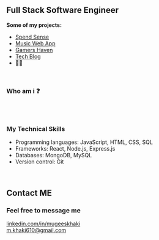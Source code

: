 <h1><a href="https://www.linkedin.com/in/mugeeskhaki/"></a></h1>
<h2 style="font-weight: bold;">Full Stack Software Engineer</h2>
<div>
  <summary style="font-weight: bold;">Some of my projects:</summary>
  <ul>
    <li><a href="https://github.com/christopher211/money-tracker">Spend Sense</a></li>
    <li><a href="https://github.com/zachshouts/music-web-app">Music Web App</a></li>
    <li><a href="https://github.com/christopherrclark/gaming-blog">Gamers Haven</a></li>
    <li><a href="https://github.com/begin0071/tech-blog">Tech Blog</a></li>
    <li>🧑‍💻</li>
  </ul>
 
</div>
<br />
<div>
  <h3 style="font-weight: bold;">Who am i ❓</h3>
<br>
</div>
<br />
<div>
  <h3 style="font-weight: bold;">My Technical Skills </h3>
  <ul>
    <li>
Programming languages: JavaScript, HTML, CSS, SQL</li>
    <li>Frameworks: React, Node.js, Express.js</li>
     <li>Databases: MongoDB, MySQL</li>
      <li>Version control: Git</li>
  </ul>
</div>
<br />
<h2 style="font-weight: bold;">Contact ME</h2>
<div>
  <h3 style="font-weight: bold;">Feel free to message me</h3>
      <span>
        <a href="https://www.linkedin.com/in/mugeeskhaki/">linkedin.com/in/mugeeskhaki</a>
      <span>
    </div>
      <span>
        <a href="mailto:m.khaki610@gmail.com">m.khaki610@gmail.com</a>
      <span>
    </div>
  </ul>
</div>

